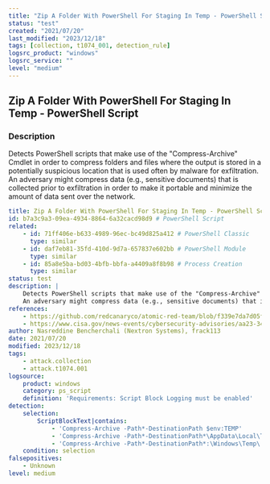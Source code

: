 ```yaml
---
title: "Zip A Folder With PowerShell For Staging In Temp - PowerShell Script"
status: "test"
created: "2021/07/20"
last_modified: "2023/12/18"
tags: [collection, t1074_001, detection_rule]
logsrc_product: "windows"
logsrc_service: ""
level: "medium"
---
```


## Zip A Folder With PowerShell For Staging In Temp - PowerShell Script

### Description

Detects PowerShell scripts that make use of the "Compress-Archive" Cmdlet in order to compress folders and files where the output is stored in a potentially suspicious location that is used often by malware for exfiltration.
An adversary might compress data (e.g., sensitive documents) that is collected prior to exfiltration in order to make it portable and minimize the amount of data sent over the network.


```yml
title: Zip A Folder With PowerShell For Staging In Temp - PowerShell Script
id: b7a3c9a3-09ea-4934-8864-6a32cacd98d9 # PowerShell Script
related:
    - id: 71ff406e-b633-4989-96ec-bc49d825a412 # PowerShell Classic
      type: similar
    - id: daf7eb81-35fd-410d-9d7a-657837e602bb # PowerShell Module
      type: similar
    - id: 85a8e5ba-bd03-4bfb-bbfa-a4409a8f8b98 # Process Creation
      type: similar
status: test
description: |
    Detects PowerShell scripts that make use of the "Compress-Archive" Cmdlet in order to compress folders and files where the output is stored in a potentially suspicious location that is used often by malware for exfiltration.
    An adversary might compress data (e.g., sensitive documents) that is collected prior to exfiltration in order to make it portable and minimize the amount of data sent over the network.
references:
    - https://github.com/redcanaryco/atomic-red-team/blob/f339e7da7d05f6057fdfcdd3742bfcf365fee2a9/atomics/T1074.001/T1074.001.md
    - https://www.cisa.gov/news-events/cybersecurity-advisories/aa23-347a
author: Nasreddine Bencherchali (Nextron Systems), frack113
date: 2021/07/20
modified: 2023/12/18
tags:
    - attack.collection
    - attack.t1074.001
logsource:
    product: windows
    category: ps_script
    definition: 'Requirements: Script Block Logging must be enabled'
detection:
    selection:
        ScriptBlockText|contains:
            - 'Compress-Archive -Path*-DestinationPath $env:TEMP'
            - 'Compress-Archive -Path*-DestinationPath*\AppData\Local\Temp\'
            - 'Compress-Archive -Path*-DestinationPath*:\Windows\Temp\'
    condition: selection
falsepositives:
    - Unknown
level: medium

```
